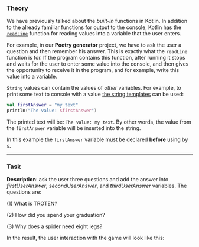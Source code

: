 ### Theory

We have previously talked about the _built-in_ functions in Kotlin. 
In addition to the already familiar functions for output to the console, 
Kotlin has the [`readLine`](https://kotlinlang.org/api/latest/jvm/stdlib/kotlin.io/read-line.html#readline) function for 
reading values into a variable that the user enters.

For example, in our **Poetry generator** project, 
we have to ask the user a question and then remember his answer. 
This is exactly what the `readLine` function is for. 
If the program contains this function, after running it stops and waits for 
the user to enter some value into the console, and then gives the opportunity 
to receive it in the program, and for example, write this value into a variable.

`String` values can contain the values of _other_ variables.
For example, to print some text to console with a value [the string templates](https://kotlinlang.org/docs/basic-types.html#string-templates) can be used:
```kotlin
val firstAnswer = "my text"
println("The value: $firstAnswer")
```
The printed text will be: `The value: my text`.
By other words, the value from the `firstAnswer` variable will be inserted into the string.

In this example the `firstAnswer` variable must be declared **before** using by `$`.
___

### Task

**Description**: ask the user three questions and add the answer 
into _firstUserAnswer_, _secondUserAnswer_, and _thirdUserAnswer_ variables.
The questions are:

(1) What is TROTEN?

(2) How did you spend your graduation?

(3) Why does a spider need eight legs?

<div class="hint">

In the result, the user interaction with the game will look like this:

[//]: # (![User interaction example]&#40;./src/main/resources/images/poetry_generator_mid.gif "User interaction example"&#41;)

</div>